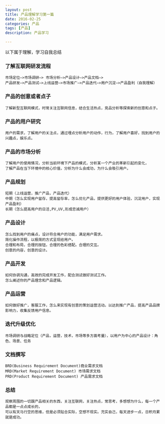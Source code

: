 ```yaml
---
layout: post
title: 产品理解学习第一篇
date: 2016-02-25
categories: 产品
tags: [产品]
description: 产品学习

---
```


以下属于理解，学习自我总结

 
### 了解互联网研发流程

	市场定位—>市场调研—> 市场分析—>产品设计—>产品文档—>
	产品研发—>产品测试—>上线运营—>市场推广—>产品迭代—>用户沉淀—>产品盈利（自我理解）

### 产品的创意或者点子

	了解新型互联网模式，时常关注互联网信息，结合生活热点，竞品分析等探索新的创意和点子。

### 产品的用户研究

	用户的需求，了解用户的关注点，通过埋点分析用户的动作，行为，了解用户喜好，找到用户的兴趣点，娱乐点。

### 产品的市场分析

	了解用户的使用情况，分析当前环境下产品的模式，分析某一个产业的革新引起的变化，
	了解产品在当下环境中的核心价值，分析为什么会成功，为什么会吸引用户。

### 产品规划

	短期（上线运营，推广产品，产品迭代）
	中期（怎么实现用户留存，提高留存率，怎么优化产品，提供更好的用户体验，沉淀用户，实现产品盈利）
	长期（怎么提高用户的日活,PV,UV,形成忠诚用户）

### 产品设计

	怎么找到用户的痛点，设计符合用户的功能，满足用户需求。
	简化操作流程，以极简的方式呈现给用户。
	合理和布局，合理的按钮，合理的色彩搭配。合理的交互。
	创意的内容，创意的设计。

### 产品开发

	如何协调沟通，高效的完成开发工作，配合测试做好测试工作。
	怎么阐述你的产品理念和产品逻辑。

### 产品运营

	如何做好推广，客服工作，怎么来实现有创意的策划运营活动。以达到推广产品，提高产品品牌影响力，收集反馈用户信息。

### 迭代升级优化

	市场调研与战略定位（产品，运营，技术，市场等多方面考量），以用户为中心的产品设计：角色、场景、任务

### 文档撰写

	BRD(Business Requirement Document)商业需求文档
	MRD(Market Requirement Document) 市场需求文档
	PRD(Product Requirement Document) 产品需求文档

### 总结

	观察周围的一切跟产品相关的东西，关注互联网，关注热点，常思考，多想想为什么，每一个产品都是一点点成长的，
	可以有天马行空的思维，但是必须贴合实际，空想不现实。充实自己，每天进步一点，日积月累就是成功。

